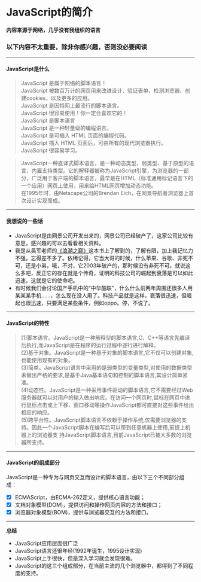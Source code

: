 # JavaScript的简介  
**内容来源于网络，几乎没有我组织的语言**  

### 以下内容不太重要，除非你感兴趣，否则没必要阅读
---
#### JavaScript是什么
>JavaScript 是属于网络的脚本语言！  
JavaScript 被数百万计的网页用来改进设计、验证表单、检测浏览器、创建cookies，以及更多的应用。  
JavaScript 是因特网上最流行的脚本语言。  
JavaScript 很容易使用！你一定会喜欢它的！  
JavaScript 是脚本语言  
JavaScript 是一种轻量级的编程语言。  
JavaScript 是可插入 HTML 页面的编程代码。  
JavaScript 插入 HTML 页面后，可由所有的现代浏览器执行。  
JavaScript 很容易学习。  

>JavaScript一种直译式脚本语言，是一种动态类型、弱类型、基于原型的语言，内置支持类型。它的解释器被称为JavaScript引擎，为浏览器的一部分，广泛用于客户端的脚本语言，最早是在HTML（标准通用标记语言下的一个应用）网页上使用，用来给HTML网页增加动态功能。  
在1995年时，由Netscape公司的Brendan Eich，在网景导航者浏览器上首次设计实现而成。

---
#### 我想说的一些话
- JavaScript是由网景公司开发出来的，网景公司已经破产了，这家公司比较有意思，感兴趣的可以去看看相关资料。  
- 我是从吴军老师的[《浪潮之巅》]这本书上了解到的，了解有限，加上我记忆力不强，忘得差不多了。依稀记得，它当大哥的时候，什么苹果、谷歌、非死不可，还是小弟，哦，不对，它2003年破产的，那时候没有非死不可。就说这么多吧，反正它的存在就是个传奇，证明的科技公司的崛起到衰落是可以如此迅速，这就是它的使命吧。  
- 有时候我们会讨论国产手机中的“中华酷联”，什么什么前两年周围还很多人用某某某手机……，怎么现在没人用了。科技产品就是这样，衰落很迅速，但崛起也很迅速，只要满足某些条件，例如oppo。停，不说了。  

---
#### JavaScript的特性  
>(1)脚本语言。JavaScript是一种解释型的脚本语言,C、C++等语言先编译后执行,而JavaScript是在程序的运行过程中逐行进行解释。  
(2)基于对象。JavaScript是一种基于对象的脚本语言,它不仅可以创建对象,也能使用现有的对象。  
(3)简单。JavaScript语言中采用的是弱类型的变量类型,对使用的数据类型未做出严格的要求,是基于Java基本语句和控制的脚本语言,其设计简单紧凑。  
(4)动态性。JavaScript是一种采用事件驱动的脚本语言,它不需要经过Web服务器就可以对用户的输入做出响应。在访问一个网页时,鼠标在网页中进行鼠标点击或上下移、窗口移动等操作JavaScript都可直接对这些事件给出相应的响应。  
(5)跨平台性。JavaScript脚本语言不依赖于操作系统,仅需要浏览器的支持。因此一个JavaScript脚本在编写后可以带到任意机器上使用,前提上机器上的浏览器支 持JavaScript脚本语言,目前JavaScript已被大多数的浏览器所支持。  

---
#### JavaScript的组成部分
JavaScript是一种专为与网页交互而设计的脚本语言，由以下三个不同部分组成：    
- [x] ECMAScript，由ECMA-262定义，提供核心语言功能；  
- [x] 文档对象模型(DOM)，提供访问和操作网页内容的方法和接口；  
- [x] 浏览器对象模型(BOM)，提供与浏览器交互的方法和接口。  

---
**总结**  
  - JavaScript应用层面很广泛
  - JavaScript语言还很年经(1992年诞生，1995设计实现)
  - JavaScript上手很快，但是深入学习就会发现很难。  
  - JavaScript的这三个组成部分，在当前主流的几个浏览器中，都得到了不同程度的支持。

<!--以下是超链接-->
[《浪潮之巅》]: https://book.douban.com/subject/6709783/